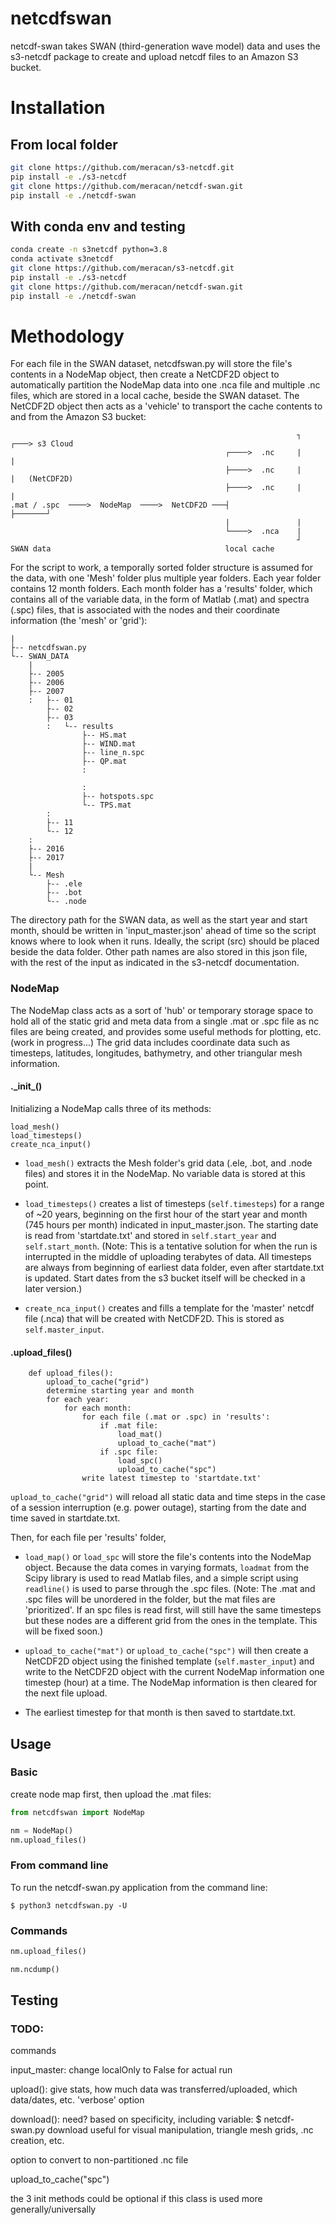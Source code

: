# netcdfswan
netcdf-swan takes SWAN (third-generation wave model) data and uses the s3-netcdf package 
to create and upload netcdf files to an Amazon S3 bucket.

# Installation
## From local folder
```bash
git clone https://github.com/meracan/s3-netcdf.git
pip install -e ./s3-netcdf
git clone https://github.com/meracan/netcdf-swan.git
pip install -e ./netcdf-swan
```

## With conda env and testing
```bash
conda create -n s3netcdf python=3.8
conda activate s3netcdf
git clone https://github.com/meracan/s3-netcdf.git
pip install -e ./s3-netcdf
git clone https://github.com/meracan/netcdf-swan.git
pip install -e ./netcdf-swan
```


# Methodology

For each file in the SWAN dataset, netcdfswan.py will store the file's contents in a NodeMap object, 
then create a NetCDF2D object to automatically partition the NodeMap data into one .nca file and multiple .nc files, 
which are stored in a local cache, beside the SWAN dataset. 
The NetCDF2D object then acts as a 'vehicle' to transport the cache contents to and from the Amazon S3 bucket:

```                                                                     
                                                                ┐       ┌───> s3 Cloud
                                                ┌────>  .nc     |       |
                                                ├────>  .nc     |       |   (NetCDF2D)
                                                ├────>  .nc     |       |    
.mat / .spc  ────>  NodeMap  ────>  NetCDF2D ───┤               ├───────┘ 
                                                |               |
                                                └────>  .nca    |
                                                                ┘
SWAN data                                       local cache
```

For the script to work, a temporally sorted folder structure is assumed for the data, with one 'Mesh' folder plus multiple year folders. 
Each year folder contains 12 month folders. 
Each month folder has a 'results' folder, which contains all of the variable data, 
in the form of Matlab (.mat) and spectra (.spc) files, that is associated with the 
nodes and their coordinate information (the 'mesh' or 'grid'):

```
|
├-- netcdfswan.py
└-- SWAN_DATA
    |
    ├-- 2005
    ├-- 2006
    ├-- 2007
    :   ├-- 01
        ├-- 02
        ├-- 03
        :   └-- results
                ├-- HS.mat
                ├-- WIND.mat
                ├-- line_n.spc
                ├-- QP.mat
                :

                :
                ├-- hotspots.spc
                └-- TPS.mat
        :
        ├-- 11
        └-- 12
    :
    ├-- 2016
    ├-- 2017
    |
    └-- Mesh
        ├-- .ele
        ├-- .bot
        └-- .node
```

The directory path for the SWAN data, as well as the start year and start month, 
should be written in 'input_master.json' ahead of time so the script knows where to look when it runs. 
Ideally, the script (src) should be placed beside the data folder. Other path names are also stored in this json file, 
with the rest of the input as indicated in the s3-netcdf documentation.

### NodeMap

The NodeMap class acts as a sort of 'hub' or temporary storage space to hold all of the static grid and meta data 
from a single .mat or .spc file as nc files are being created, and provides some useful methods for plotting, etc. 
(work in progress...) 
The grid data includes coordinate data such as timesteps, latitudes, longitudes, bathymetry, and other triangular mesh information.

#### ._init\_()

Initializing a NodeMap calls three of its methods:
```
load_mesh()
load_timesteps()
create_nca_input()
```

* ```load_mesh()``` 
extracts the Mesh folder's grid data (.ele, .bot, and .node files) and stores 
it in the NodeMap. No variable data is stored at this point.

* ```load_timesteps()``` 
creates a list of timesteps (```self.timesteps```) for a range of ~20 years,
beginning on the first hour of the start year and month (745 hours per month) indicated in input_master.json. 
The starting date is read from 'startdate.txt' and stored in ```self.start_year``` and ```self.start_month```.
(Note: 
This is a tentative solution for when the run is interrupted in the middle of uploading terabytes of data.
All timesteps are always from beginning of earliest data folder, even after startdate.txt is updated.
Start dates from the s3 bucket itself will be checked in a later version.)


* ```create_nca_input()``` 
creates and fills a template for the 'master' netcdf file (.nca) that will be created with NetCDF2D.
This is stored as ```self.master_input```.

#### .upload_files()
``` 
    def upload_files():
        upload_to_cache("grid")
        determine starting year and month
        for each year:
            for each month:
                for each file (.mat or .spc) in 'results':
                    if .mat file:
                        load_mat()
                        upload_to_cache("mat")
                    if .spc file:
                        load_spc()
                        upload_to_cache("spc")
                write latest timestep to 'startdate.txt'
```

```upload_to_cache("grid")``` will reload all static data and time steps in the case of 
a session interruption (e.g. power outage), starting from the date and time saved in startdate.txt.

Then, for each file per 'results' folder,

* ```load_map()``` or ```load_spc``` 
will store the file's contents into the NodeMap object. 
Because the data comes in varying formats, ```loadmat``` from the Scipy library is used to read Matlab files, 
and a simple script using ```readline()``` is used to parse through the .spc files. 
(Note: 
The .mat and .spc files will be unordered in the folder, but the mat files are 'prioritized'.
If an spc files is read first, will still have the same timesteps but these nodes are a different grid 
from the ones in the template. This will be fixed soon.)
        
* ```upload_to_cache("mat")``` or ```upload_to_cache("spc")``` 
will then create a NetCDF2D object using the finished template (```self.master_input```) 
and write to the NetCDF2D object with the current NodeMap information one timestep (hour) at a time.
The NodeMap information is then cleared for the next file upload.

* The earliest timestep for that month is then saved to startdate.txt.




## Usage

### Basic
create node map first, then upload the .mat files:
```python
from netcdfswan import NodeMap

nm = NodeMap()
nm.upload_files()

```

### From command line

To run the netcdf-swan.py application from the command line:
```
$ python3 netcdfswan.py -U
```



### Commands

```python
nm.upload_files()
```


```python
nm.ncdump()
```



## Testing



### TODO:

commands

input_master: change localOnly to False for actual run

upload(): give stats, how much data was transferred/uploaded, which data/dates, etc.
    'verbose' option
    
download(): need? based on specificity, including variable:
    $ netcdf-swan.py download <year> <month> <variable>
    useful for visual manipulation, triangle mesh grids, .nc creation, etc.

option to convert to non-partitioned .nc file

upload_to_cache("spc")

the 3 init methods could be optional if this class is used more generally/universally


```









```


